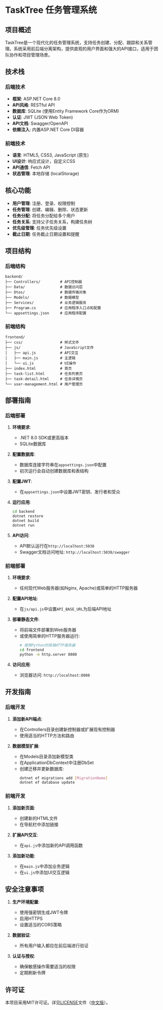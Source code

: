 # TaskTree 任务管理系统

## 项目概述

TaskTree是一个现代化的任务管理系统，支持任务创建、分配、跟踪和关系管理。系统采用前后端分离架构，提供直观的用户界面和强大的API接口，适用于团队协作和项目管理场景。

## 技术栈

### 后端技术

- **框架**: ASP.NET Core 8.0
- **API风格**: RESTful API
- **数据库**: SQLite (使用Entity Framework Core作为ORM)
- **认证**: JWT (JSON Web Token)
- **API文档**: Swagger/OpenAPI
- **依赖注入**: 内置ASP.NET Core DI容器

### 前端技术

- **语言**: HTML5, CSS3, JavaScript (原生)
- **UI设计**: 响应式设计，自定义CSS
- **API通信**: Fetch API
- **状态管理**: 本地存储 (localStorage)

## 核心功能

- **用户管理**: 注册、登录、权限控制
- **任务管理**: 创建、编辑、删除、状态更新
- **任务分配**: 将任务分配给多个用户
- **任务关系**: 支持父子任务关系，构建任务树
- **优先级管理**: 任务优先级设置
- **截止日期**: 任务截止日期设置和提醒

## 项目结构

### 后端结构

```
backend/
├── Controllers/         # API控制器
├── Data/                # 数据访问层
├── Dtos/                # 数据传输对象
├── Models/              # 数据模型
├── Services/            # 业务逻辑服务
├── Program.cs           # 应用程序入口点和配置
└── appsettings.json     # 应用程序配置
```

### 前端结构

```
frontend/
├── css/                 # 样式文件
├── js/                  # JavaScript文件
│   ├── api.js           # API交互
│   ├── main.js          # 主逻辑
│   └── ui.js            # UI操作
├── index.html           # 首页
├── task-list.html       # 任务列表页
├── task-detail.html     # 任务详情页
└── user-management.html # 用户管理页
```

## 部署指南

### 后端部署

1. **环境要求**:
   - .NET 8.0 SDK或更高版本
   - SQLite数据库

2. **配置数据库**:
   - 数据库连接字符串在`appsettings.json`中配置
   - 初次运行会自动创建数据库和表结构

3. **配置JWT**:
   - 在`appsettings.json`中设置JWT密钥、发行者和受众

4. **运行应用**:
   ```bash
   cd backend
   dotnet restore
   dotnet build
   dotnet run
   ```

5. **API访问**:
   - API默认运行在`http://localhost:5038`
   - Swagger文档访问地址: `http://localhost:5038/swagger`

### 前端部署

1. **环境要求**:
   - 任何现代Web服务器(如Nginx, Apache)或简单的HTTP服务器

2. **配置API地址**:
   - 在`js/api.js`中设置`API_BASE_URL`为后端API地址

3. **部署静态文件**:
   - 将前端文件部署到Web服务器
   - 或使用简单的HTTP服务器运行:
     ```bash
     # 使用Python的简易HTTP服务器
     cd frontend
     python -m http.server 8080
     ```

4. **访问应用**:
   - 浏览器访问: `http://localhost:8080`

## 开发指南

### 后端开发

1. **添加新API端点**:
   - 在Controllers目录创建新控制器或扩展现有控制器
   - 使用适当的HTTP方法和路由

2. **数据模型扩展**:
   - 在Models目录添加新模型类
   - 在ApplicationDbContext中注册DbSet
   - 创建迁移并更新数据库:
     ```bash
     dotnet ef migrations add [MigrationName]
     dotnet ef database update
     ```

### 前端开发

1. **添加新页面**:
   - 创建新的HTML文件
   - 在导航栏中添加链接

2. **扩展API交互**:
   - 在`api.js`中添加新的API调用函数

3. **添加新功能**:
   - 在`main.js`中添加业务逻辑
   - 在`ui.js`中添加UI交互逻辑

## 安全注意事项

1. **生产环境配置**:
   - 使用强密钥生成JWT令牌
   - 启用HTTPS
   - 设置适当的CORS策略

2. **数据验证**:
   - 所有用户输入都应在前后端进行验证

3. **认证与授权**:
   - 确保敏感操作需要适当的权限
   - 定期刷新令牌

## 许可证

本项目采用MIT许可证。详见[LICENSE](LICENSE)文件（[中文版](LICENSE.zh-CN)）。